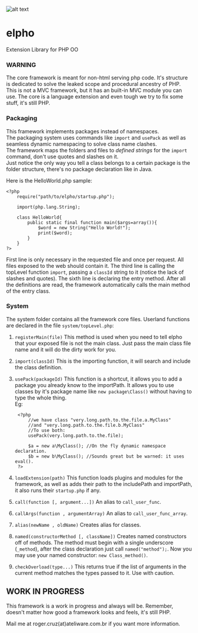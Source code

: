 ![alt text][logo]

elpho
=====

Extension Library for PHP OO

### WARNING
The core framework is meant for non-html serving php code.
It's structure is dedicated to solve the leaked scope and procedural ancestry of PHP.
This is not a MVC framework, but it has an built-in MVC module you can use.
The core is a language extension and even tough we try to fix some stuff, it's still PHP.

### Packaging
This framework implements packages instead of namespaces.<br/>
The packaging system uses commands like `import` and `usePack` as well as seamless dynamic namespacing to solve class name clashes.<br/>
The framework maps the folders and files to *defined strings* for the `import` command, don't use quotes and slashes on it.<br/>
Just notice the only way you tell a class belongs to a certain package is the folder structure, there's no package declaration like in Java.

Here is the HelloWorld.php sample:

	<?php
		require("path/to/elpho/startup.php");
		
		import(php.lang.String);
		
		class HelloWorld{
			public static final function main($args=array()){
				$word = new String("Hello World!");
				print($word);
			}
		}
	?>
First line is only necessary in the requested file and once per request. All files exposed to the web should contain it.
The third line is calling the topLevel function `import`, passing a `classId` string to it (notice the lack of slashes and quotes).
The sixth line is declaring the entry method. After all the definitions are read, the framework automatically calls the main method of the entry class.

### System
The system folder contains all the framework core files.
Userland functions are declared in the file `system/topLevel.php`:

1. `registerMain(file)`
   This method is used when you need to tell elpho that your exposed file is not the main class.
Just pass the main class file name and it will do the dirty work for you.

2. `import(classId)`
   This is the importing function, it will search and include the class definition.

3. `usePack(packageId)`
   This function is a shortcut, it allows you to add a package you already know to the importPath.
   It allows you to use classes by it's package name like `new package\Class()` without having to type the whole thing.  
   Eg:


		<?php
			//we have class "very.long.path.to.the.file.a.MyClass"
			//and "very.long.path.to.the.file.b.MyClass"
			//To use both:
			usePack(very.long.path.to.the.file);
			
			$a = new a\MyClass(); //On the fly dynamic namespace declaration.
			$b = new b\MyClass(); //Sounds great but be warned: it uses eval().
		?>

4. `loadExtension(path)`
   This function loads plugins and modules for the framework, as well as adds their path to the includePath and importPath, it also runs their `startup.php` if any.

5. `call(function [, argument...])`
   An alias to `call_user_func`.

6. `callArgs(function , argumentArray)`
   An alias to `call_user_func_array`.

7. `alias(newName , oldName)`
   Creates alias for classes.

8. `named(constructorMethod [, className])`
   Creates named constructors off of methods.
   The method must begin with a single underscore (`_method`), after the class declaration just call `named("method");`.
   Now you may use your named constructor: `new Class_method()`.

9. `checkOverload(type...)`
   This returns true if the list of arguments in the current method matches the types passed to it. Use with caution.

## WORK IN PROGRESS
This framework is a work in progress and always will be.
Remember, doesn't matter how good a framework looks and feels, it's still PHP.

Mail me at roger.cruz(at)ateliware.com.br if you want more information.

[logo]: https://github.com/SparK-Cruz/elpho/master/logo.png
